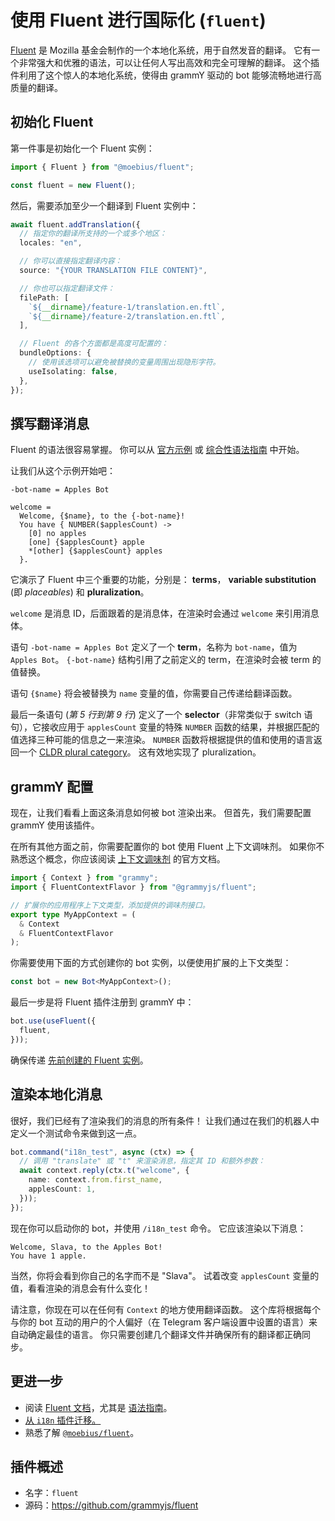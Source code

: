# 使用 Fluent 进行国际化 (`fluent`)

[Fluent](https://projectfluent.org/) 是 Mozilla 基金会制作的一个本地化系统，用于自然发音的翻译。
它有一个非常强大和优雅的语法，可以让任何人写出高效和完全可理解的翻译。
这个插件利用了这个惊人的本地化系统，使得由 grammY 驱动的 bot 能够流畅地进行高质量的翻译。

## 初始化 Fluent

第一件事是初始化一个 Fluent 实例：

```typescript
import { Fluent } from "@moebius/fluent";

const fluent = new Fluent();
```

然后，需要添加至少一个翻译到 Fluent 实例中：

```typescript
await fluent.addTranslation({
  // 指定你的翻译所支持的一个或多个地区：
  locales: "en",

  // 你可以直接指定翻译内容：
  source: "{YOUR TRANSLATION FILE CONTENT}",

  // 你也可以指定翻译文件：
  filePath: [
    `${__dirname}/feature-1/translation.en.ftl`,
    `${__dirname}/feature-2/translation.en.ftl`,
  ],

  // Fluent 的各个方面都是高度可配置的：
  bundleOptions: {
    // 使用该选项可以避免被替换的变量周围出现隐形字符。
    useIsolating: false,
  },
});
```

## 撰写翻译消息

Fluent 的语法很容易掌握。
你可以从 [官方示例](https://projectfluent.org/#examples) 或 [综合性语法指南](https://projectfluent.org/fluent/guide/) 中开始。

让我们从这个示例开始吧：

```ftl
-bot-name = Apples Bot

welcome =
  Welcome, {$name}, to the {-bot-name}!
  You have { NUMBER($applesCount) ->
    [0] no apples
    [one] {$applesCount} apple
    *[other] {$applesCount} apples
  }.
```

它演示了 Fluent 中三个重要的功能，分别是： **terms**， **variable substitution** (即 _placeables_) 和 **pluralization**。

`welcome` 是消息 ID，后面跟着的是消息体，在渲染时会通过 `welcome` 来引用消息体。

语句 `-bot-name = Apples Bot` 定义了一个 **term**，名称为 `bot-name`，值为 `Apples Bot`。
`{-bot-name}` 结构引用了之前定义的 term，在渲染时会被 term 的值替换。

语句 `{$name}` 将会被替换为 `name` 变量的值，你需要自己传递给翻译函数。

最后一条语句 (_第 5 行到第 9 行_) 定义了一个 **selector**（非常类似于 switch 语句），它接收应用于 `applesCount` 变量的特殊 `NUMBER` 函数的结果，并根据匹配的值选择三种可能的信息之一来渲染。
`NUMBER` 函数将根据提供的值和使用的语言返回一个 [CLDR plural category](https://www.unicode.org/cldr/cldr-aux/charts/30/supplemental/language_plural_rules.md)。
这有效地实现了 pluralization。

## grammY 配置

现在，让我们看看上面这条消息如何被 bot 渲染出来。
但首先，我们需要配置 grammY 使用该插件。

在所有其他方面之前，你需要配置你的 bot 使用 Fluent 上下文调味剂。
如果你不熟悉这个概念，你应该阅读 [上下文调味剂](/zh/guide/context.md#context-flavors) 的官方文档。

```typescript
import { Context } from "grammy";
import { FluentContextFlavor } from "@grammyjs/fluent";

// 扩展你的应用程序上下文类型，添加提供的调味剂接口。
export type MyAppContext = (
  & Context
  & FluentContextFlavor
);
```

你需要使用下面的方式创建你的 bot 实例，以便使用扩展的上下文类型：

```typescript
const bot = new Bot<MyAppContext>();
```

最后一步是将 Fluent 插件注册到 grammY 中：

```typescript
bot.use(useFluent({
  fluent,
}));
```

确保传递 [先前创建的 Fluent 实例](#初始化-fluent)。

## 渲染本地化消息

很好，我们已经有了渲染我们的消息的所有条件！
让我们通过在我们的机器人中定义一个测试命令来做到这一点。

```typescript
bot.command("i18n_test", async (ctx) => {
  // 调用 "translate" 或 "t" 来渲染消息，指定其 ID 和额外参数：
  await context.reply(ctx.t("welcome", {
    name: context.from.first_name,
    applesCount: 1,
  }));
});
```

现在你可以启动你的 bot，并使用 `/i18n_test` 命令。
它应该渲染以下消息：

```text:no-line-numbers
Welcome, Slava, to the Apples Bot!
You have 1 apple.
```

当然，你将会看到你自己的名字而不是 "Slava"。
试着改变 `applesCount` 变量的值，看看渲染的消息会有什么变化！

请注意，你现在可以在任何有 `Context` 的地方使用翻译函数。
这个库将根据每个与你的 bot 互动的用户的个人偏好（在 Telegram 客户端设置中设置的语言）来自动确定最佳的语言。
你只需要创建几个翻译文件并确保所有的翻译都正确同步。

## 更进一步

- 阅读 [Fluent 文档](https://projectfluent.org/)，尤其是 [语法指南](https://projectfluent.org/fluent/guide/)。
- [从 `i18n` 插件迁移。](https://github.com/grammyjs/fluent#i18n-plugin-replacement)
- 熟悉了解 [`@moebius/fluent`](https://github.com/the-moebius/fluent#readme)。

## 插件概述

- 名字：`fluent`
- 源码：<https://github.com/grammyjs/fluent>
